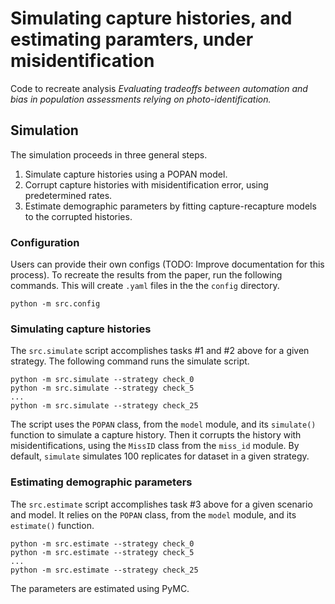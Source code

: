 # Simulating capture histories, and estimating paramters, under misidentification

Code to recreate analysis *Evaluating tradeoffs between automation and bias in population assessments relying on photo-identification.* 

## Simulation

The simulation proceeds in three general steps.

1. Simulate capture histories using a POPAN model. 
2. Corrupt capture histories with misidentification error, using predetermined rates.
3. Estimate demographic parameters by fitting capture-recapture models to the corrupted histories.

### Configuration

Users can provide their own configs (TODO: Improve documentation for this process). To recreate the results from the paper, run the following commands. This will create `.yaml` files in the the `config` directory. 

```
python -m src.config 
```

### Simulating capture histories

The `src.simulate` script accomplishes tasks #1 and #2 above for a given strategy. The following command runs the simulate script.

```
python -m src.simulate --strategy check_0
python -m src.simulate --strategy check_5
...
python -m src.simulate --strategy check_25

```

The script uses the `POPAN` class, from the `model` module, and its `simulate()` function to simulate a capture history. Then it corrupts the history with misidentifications, using the `MissID` class from the `miss_id` module. By default, `simulate` simulates 100 replicates for dataset in a given strategy. 

### Estimating demographic parameters

The `src.estimate` script accomplishes task #3 above for a given scenario and model. It relies on the `POPAN` class, from the `model` module, and its `estimate()` function. 

```
python -m src.estimate --strategy check_0
python -m src.estimate --strategy check_5
...
python -m src.estimate --strategy check_25

```

The parameters are estimated using PyMC. 